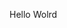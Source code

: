 Hello Wolrd
















































































































































































































































































































































































































































































































































































































































































































































































































































































































































































































































































































































































































































































































































































































































































































































































































































































































































































































































































































































































































































































































































































































































































































































































































































































































































































































































































































































































































































































































































































































































































































































































































































































































































































































































































































































































































































































































































































































































































































































































































